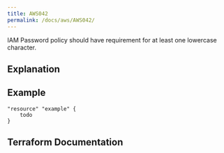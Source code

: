 ```yaml
---
title: AWS042
permalink: /docs/aws/AWS042/
---
```


IAM Password policy should have requirement for at least one lowercase character.

## Explanation

## Example

```
"resource" "example" {
	todo
}
```

## Terraform Documentation
